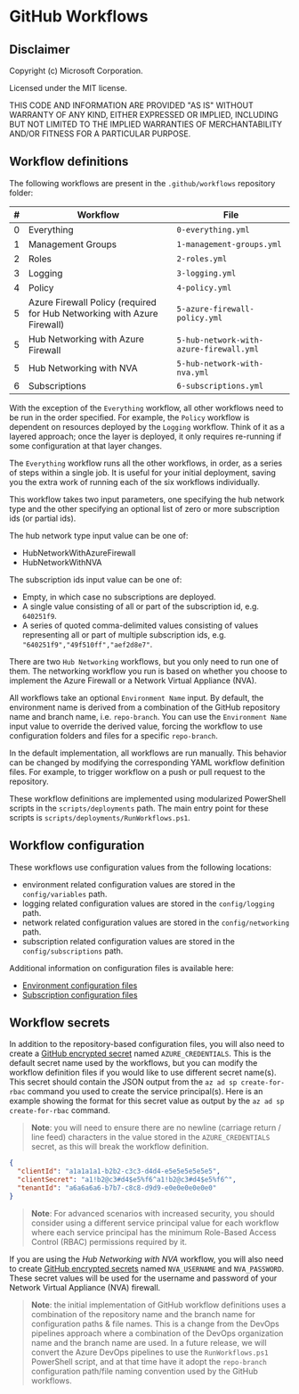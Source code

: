 # GitHub Workflows

## Disclaimer

Copyright (c) Microsoft Corporation.

Licensed under the MIT license.

THIS CODE AND INFORMATION ARE PROVIDED "AS IS" WITHOUT WARRANTY OF ANY KIND, EITHER EXPRESSED OR IMPLIED, INCLUDING BUT NOT LIMITED TO THE IMPLIED WARRANTIES OF MERCHANTABILITY AND/OR FITNESS FOR A PARTICULAR PURPOSE.

## Workflow definitions

The following workflows are present in the `.github/workflows` repository folder:

| # | Workflow | File
| :---: | ---------- | ----------
| 0 | Everything | `0-everything.yml`
| 1 | Management Groups | `1-management-groups.yml`
| 2 | Roles | `2-roles.yml`
| 3 | Logging | `3-logging.yml`
| 4 | Policy | `4-policy.yml`
| 5 | Azure Firewall Policy (required for Hub Networking with Azure Firewall) | `5-azure-firewall-policy.yml`
| 5 | Hub Networking with Azure Firewall | `5-hub-network-with-azure-firewall.yml`
| 5 | Hub Networking with NVA | `5-hub-network-with-nva.yml`
| 6 | Subscriptions | `6-subscriptions.yml`

With the exception of the `Everything` workflow, all other workflows need to be run in the order specified. For example, the `Policy` workflow is dependent on resources deployed by the `Logging` workflow. Think of it as a layered approach; once the layer is deployed, it only requires re-running if some configuration at that layer changes.

The `Everything` workflow runs all the other workflows, in order, as a series of steps within a single job. It is useful for your initial deployment, saving you the extra work of running each of the six workflows individually.

This workflow takes two input parameters, one specifying the hub network type and the other specifying an optional list of zero or more subscription ids (or partial ids).

The hub network type input value can be one of:

- HubNetworkWithAzureFirewall
- HubNetworkWithNVA

The subscription ids input value can be one of:

- Empty, in which case no subscriptions are deployed.
- A single value consisting of all or part of the subscription id, e.g. `640251f9`.
- A series of quoted comma-delimited values consisting of values representing all or part of multiple subscription ids, e.g. `"640251f9","49f510ff","aef2d8e7"`.

There are two `Hub Networking` workflows, but you only need to run one of them. The networking workflow you run is based on whether you choose to implement the Azure Firewall or a Network Virtual Appliance (NVA).

All workflows take an optional `Environment Name` input. By default, the environment name is derived from a combination of the GitHub repository name and branch name, i.e. `repo-branch`. You can use the `Environment Name` input value to override the derived value, forcing the workflow to use configuration folders and files for a specific `repo-branch`.

In the default implementation, all workflows are run manually. This behavior can be changed by modifying the corresponding YAML workflow definition files. For example, to trigger workflow on a push or pull request to the repository.

These workflow definitions are implemented using modularized PowerShell scripts in the `scripts/deployments`  path. The main entry point for these scripts is `scripts/deployments/RunWorkflows.ps1`.

## Workflow configuration

These workflows use configuration values from the following locations:

- environment related configuration values are stored in the `config/variables` path.
- logging related configuration values are stored in the `config/logging` path.
- network related configuration values are stored in the `config/networking` path.
- subscription related configuration values are stored in the `config/subscriptions` path.

Additional information on configuration files is available here:

- [Environment configuration files](../config/variables/README.md)
- [Subscription configuration files](../config/subscriptions/README.md)

## Workflow secrets

In addition to the repository-based configuration files, you will also need to create a [GitHub encrypted secret](https://docs.github.com/en/actions/security-guides/encrypted-secrets) named `AZURE_CREDENTIALS`. This is the default secret name used by the workflows, but you can modify the workflow definition files if you would like to use different secret name(s). This secret should contain the JSON output from the `az ad sp create-for-rbac` command you used to create the service principal(s). Here is an example showing the format for this secret value as output by the `az ad sp create-for-rbac` command.

>**Note**: you will need to ensure there are no newline (carriage return / line feed) characters in the value stored in the `AZURE_CREDENTIALS` secret, as this will break the workflow definition.

```json
{
  "clientId": "a1a1a1a1-b2b2-c3c3-d4d4-e5e5e5e5e5e5",
  "clientSecret": "a1!b2@c3#d4$e5%f6^a1!b2@c3#d4$e5%f6^",
  "tenantId": "a6a6a6a6-b7b7-c8c8-d9d9-e0e0e0e0e0e0"
}
```

>**Note**: For advanced scenarios with increased security, you should consider using a different service principal value for each workflow where each service principal has the minimum Role-Based Access Control (RBAC) permissions required by it.

If you are using the _Hub Networking with NVA_ workflow, you will also need to create [GitHub encrypted secrets](https://docs.github.com/en/actions/security-guides/encrypted-secrets) named `NVA_USERNAME` and `NVA_PASSWORD`. These secret values will be used for the username and password of your Network Virtual Appliance (NVA) firewall.

>**Note**: the initial implementation of GitHub workflow definitions uses a combination of the repository name and the branch name for configuration paths & file names. This is a change from the DevOps pipelines approach where a combination of the DevOps organization name and the branch name are used. In a future release, we will convert the Azure DevOps pipelines to use the `RunWorkflows.ps1` PowerShell script, and at that time have it adopt the `repo-branch` configuration path/file naming convention used by the GitHub workflows.
